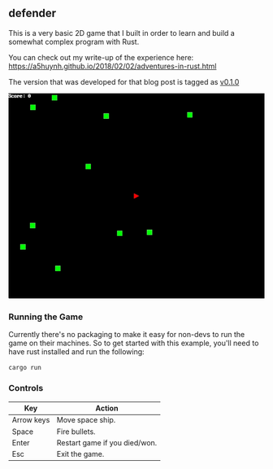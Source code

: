 ## defender

This is a very basic 2D game that I built in order to learn and build
a somewhat complex program with Rust.

You can check out my write-up of the experience here:
https://a5huynh.github.io/2018/02/02/adventures-in-rust.html

The version that was developed for that blog post is tagged as [v0.1.0](https://github.com/a5huynh/defender-game/releases/tag/0.1.0)

![game in action](docs/final-result.gif)

### Running the Game

Currently there's no packaging to make it easy for non-devs to run the game
on their machines. So to get started with this example, you'll need to have
rust installed and run the following:

    cargo run


### Controls

Key         | Action
------------|--------------------------------
Arrow keys  | Move space ship.
Space       | Fire bullets.
Enter       | Restart game if you died/won.
Esc         | Exit the game.
